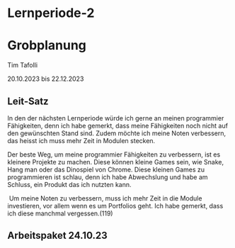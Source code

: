 # Lernperiode-2


# Grobplanung

Tim Tafolli

20.10.2023 bis 22.12.2023

## Leit-Satz

In den der nächsten Lernperiode würde ich gerne an meinen programmier Fähigkeiten, denn ich habe gemerkt, dass meine Fähigkeiten noch nicht auf den gewünschten Stand sind. Zudem möchte ich meine Noten verbessern, das heisst ich muss mehr Zeit in Modulen stecken.

Der beste Weg, um meine programmier Fähigkeiten zu verbessern, ist es kleinere Projekte zu machen. Diese können kleine Games sein, wie Snake, Hang man oder das Dinospiel von Chrome. Diese kleinen Games zu programmieren ist schlau, denn ich habe Abwechslung und habe am Schluss, ein Produkt das ich nutzten kann.

 Um meine Noten zu verbessern, muss ich mehr
Zeit in die Module investieren, vor allem wenn es um Portfolios geht. Ich habe
gemerkt, dass ich diese manchmal vergessen.(119)

## Arbeitspaket 24.10.23
